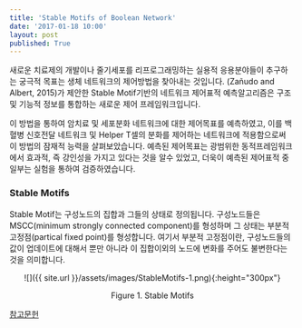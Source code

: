 ```yaml
---
title: 'Stable Motifs of Boolean Network'
date: '2017-01-18 10:00'
layout: post
published: True 
---
```


새로운 치료제의 개발이나 줄기세포를 리프로그래밍하는 실용적 응용분야들이 추구하는 궁극적 목표는 생체 네트워크의 제어방법을 찾아내는 것입니다. (Zañudo and Albert, 2015)가 제안한 Stable Motif기반의 네트워크 제어표적 예측알고리즘은 구조 및 기능적 정보를 통합하는 새로운 제어 프레임워크입니다.

이 방법을 통하여 암치료 및 세포분화 네트워크에 대한 제어목표를 예측하였고, 이를 백혈병 신호전달 네트워크 및 Helper T셀의 분화를 제어하는 네트워크에 적용함으로써 이 방법의 잠재적 능력을 살펴보았습니다. 예측된 제어목표는 광범위한 동적프레임워크에서 효과적, 즉 강인성을 가지고 있다는 것을 알수 있었고, 더욱이 예측된 제어표적 중 일부는 실험을 통하여 검증하였습니다.

### Stable Motifs

Stable Motif는 구성노드의 집합과 그들의 상태로 정의됩니다. 구성노드들은 MSCC(minimum strongly connected component)를 형성하며 그 상태는 부분적 고정점(partical fixed point)를 형성합니다. 여기서 부분적 고정점이란, 구성노드들의 값이 업데이트에 대해서 뿐만 아니라 이 집합이외의 노드에 변화를 주어도 불변한다는 것을 의미합니다.

<div style="text-align:center" markdown="1">
![]({{ site.url }}/assets/images/StableMotifs-1.png){:height="300px"}

Figure 1. Stable Motifs
</div>

[참고문헌](https://www.dropbox.com/s/xud8eudz01sms80/Za%C3%B1udo%20%EA%B7%B8%EB%A6%AC%EA%B3%A0%20Albert%20-%202015%20-%20Cell%20Fate%20Reprogramming%20by%20Control%20of%20Intracellula.PDF?dl=0)

